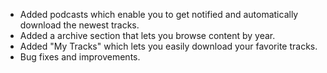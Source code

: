 - Added podcasts which enable you to get notified and automatically download the newest tracks.
- Added a archive section that lets you browse content by year.
- Added "My Tracks" which lets you easily download your favorite tracks.
- Bug fixes and improvements.
